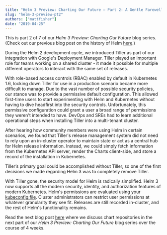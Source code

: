 ```yaml
---
title: "Helm 3 Preview: Charting Our Future – Part 2: A Gentle Farewell to Tiller"
slug: "helm-3-preview-pt2"
authors: ["mattfisher"]
date: "2019-04-25"
---
```


This is part 2 of 7 of our *Helm 3 Preview: Charting Our Future* blog series. (Check out our previous blog post on the history of Helm [here](https://helm.sh/blog/helm-3-preview-pt1/).)

During the Helm 2 development cycle, we introduced Tiller as part of our integration with Google's Deployment Manager. Tiller played an important role for teams working on a shared cluster - it made it possible for multiple different operators to interact with the same set of releases.<!-- truncate -->

With role-based access controls (RBAC) enabled by default in Kubernetes 1.6, locking down Tiller for use in a production scenario became more difficult to manage. Due to the vast number of possible security policies, our stance was to provide a permissive default configuration. This allowed first-time users to start experimenting with Helm and Kubernetes without having to dive headfirst into the security controls. Unfortunately, this permissive configuration could grant a user a broad range of permissions they weren't intended to have. DevOps and SREs had to learn additional operational steps when installing Tiller into a multi-tenant cluster.

After hearing how community members were using Helm in certain scenarios, we found that Tiller's release management system did not need to rely upon an in-cluster operator to maintain state or act as a central hub for Helm release information. Instead, we could simply fetch information from the Kubernetes API server, render the Charts client-side, and store a record of the installation in Kubernetes.

Tiller’s primary goal could be accomplished without Tiller, so one of the first decisions we made regarding Helm 3 was to completely remove Tiller.

With Tiller gone, the security model for Helm is radically simplified. Helm 3 now supports all the modern security, identity, and authorization features of modern Kubernetes. Helm's permissions are evaluated using your [kubeconfig file](https://kubernetes.io/docs/concepts/configuration/organize-cluster-access-kubeconfig/). Cluster administrators can restrict user permissions at whatever granularity they see fit. Releases are still recorded in-cluster, and the rest of Helm's functionality remains.

Read the next blog post [here](https://helm.sh/blog/helm-3-preview-pt3/) where we discuss chart repositories in the next part of our *Helm 3 Preview: Charting Our Future* blog series over the course of 4 weeks.
 

